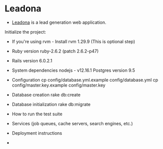 # Leadona

- [Leadona](https://leadona.wgbl.co/) is a lead generation web application.

Initialize the project:

* If you're using rvm - Install rvm 1.29.9 (This is optional step)

* Ruby version ruby-2.6.2 (patch 2.6.2-p47)

* Rails version 6.0.2.1

* System dependencies
  nodejs - v12.16.1
  Postgres version 9.5

* Configuration
  cp config/database.yml.example config/database.yml
  cp config/master.key.example config/master.key

* Database creation
  rake db:create

* Database initialization
  rake db:migrate

* How to run the test suite

* Services (job queues, cache servers, search engines, etc.)

* Deployment instructions

* 